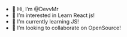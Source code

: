 - 👋 Hi, I’m @DevvMr
- 👀 I’m interested in Learn React js!
- 🌱 I’m currently learning JS!
- 💞️ I’m looking to collaborate on OpenSource!
